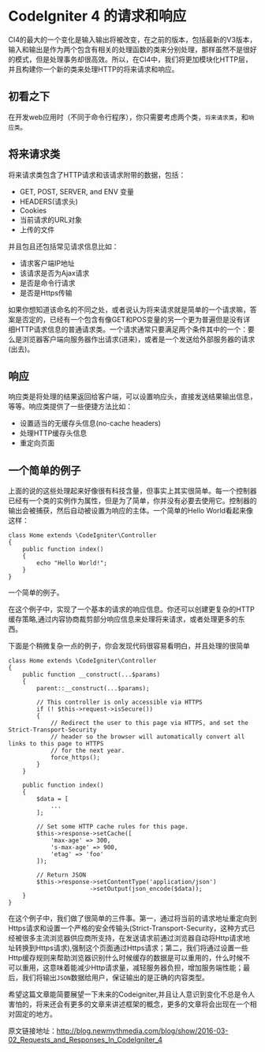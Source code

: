 # CodeIgniter 4 的请求和响应

CI4的最大的一个变化是输入输出将被改变，在之前的版本，包括最新的V3版本，输入和输出是作为两个包含有相关的处理函数的类来分别处理，那样虽然不是很好的模式，但是处理事务却很高效。所以，在CI4中，我们将更加模块化HTTP层，并且构建你一个新的类来处理HTTP的将来请求和响应。

## 初看之下

在开发web应用时（不同于命令行程序），你只需要考虑两个类，`将来请求类`，和`响应类`。

## 将来请求类

将来请求类包含了HTTP请求和该请求附带的数据，包括：

*  GET, POST, SERVER, and ENV 变量
*  HEADERS(请求头)
*  Cookies
*  当前请求的URL对象
*  上传的文件

并且包且还包括常见请求信息比如：

*  请求客户端IP地址
*  该请求是否为Ajax请求
*  是否是命令行请求
*  是否是Https传输

如果你想知道该命名的不同之处，或者说认为将来请求就是简单的一个请求嘛，答案是否定的，已经有一个包含有像GET和POS变量的另一个更为普遍但是没有详细HTTP请求信息的普通请求类。一个请求通常只要满足两个条件其中的一个：要么是浏览器客户端向服务器作出请求(进来)，或者是一个发送给外部服务器的请求(出去)。

## 响应

响应类是将处理的结果返回给客户端，可以设置响应头，直接发送结果输出信息，等等。响应类提供了一些便捷方法比如：

*  设置适当的无缓存头信息(no-cache headers)
*  处理HTTP缓存头信息
*  重定向页面

## 一个简单的例子

上面的说的这些处理起来好像很有科技含量，但事实上其实很简单。每一个控制器已经有一个类的实例作为属性，但是为了简单，你并没有必要去使用它。控制器的输出会被捕获，然后自动被设置为响应的主体。一个简单的Hello World看起来像这样：

```
class Home extends \CodeIgniter\Controller
{
    public function index()
    {
        echo "Hello World!";
    }
}
```
一个简单的例子。

在这个例子中，实现了一个基本的请求的响应信息。你还可以创建更复杂的HTTP缓存策略,通过内容协商裁剪部分响应信息来处理将来请求，或者处理更多的东西。

下面是个稍微复杂一点的例子，你会发现代码很容易看明白，并且处理的很简单

```
class Home extends \CodeIgniter\Controller
{
    public function __construct(...$params)
    {
        parent::__construct(...$params);

        // This controller is only accessible via HTTPS
        if (! $this->request->isSecure())
        {
            // Redirect the user to this page via HTTPS, and set the Strict-Transport-Security
            // header so the browser will automatically convert all links to this page to HTTPS
            // for the next year.
            force_https();
        }
    }

    public function index()
    {
        $data = [
            ...
        ];

        // Set some HTTP cache rules for this page.
        $this->response->setCache([
            'max-age' => 300,
            's-max-age' => 900,
            'etag' => 'foo'
        ]);

        // Return JSON
        $this->response->setContentType('application/json')
                       ->setOutput(json_encode($data));
    }
}
```

在这个例子中，我们做了很简单的三件事。第一，通过将当前的请求地址重定向到Https请求和设置一个严格的安全传输头(Strict-Transport-Security，这种方式已经被很多主流浏览器供应商所支持，在发送请求前通过浏览器自动将Http请求地址转换到Https请求),强制这个页面通过Https请求；第二，我们将通过设置一些Http缓存规则来帮助浏览器识别什么时候缓存的数据是可以重用的，什么时候不可以重用，这意味着能减少Http请求量，减轻服务器负担，增加服务端性能；最后，我们将输出`JSON`数据给用户，保证输出的是正确的内容类型。

希望这篇文章能简要展望一下未来的Codeigniter,并且让人意识到变化不总是令人害怕的，将来还会有更多的文章来讲述框架的概念，更多的文章将会出现在一个相对固定的地方。

原文链接地址：http://blog.newmythmedia.com/blog/show/2016-03-02_Requests_and_Responses_In_CodeIgniter_4
















